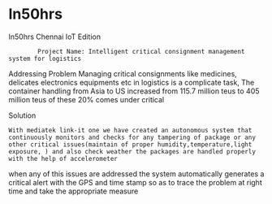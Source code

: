 # In50hrs
In50hrs Chennai IoT Edition
			

			Project Name: Intelligent critical consignment management system for logistics

Addressing Problem
	Managing critical consignments like medicines, delicates electronics equipments etc in logistics is a  complicate task, The container handling from Asia to US increased from 115.7 million teus to 405 million teus of these 20% comes under critical 

Solution

	With mediatek link-it one we have created an autonomous system that continuously monitors and checks for any tampering of package or any other critical issues(maintain of proper humidity,temperature,light exposure, ) and also check weather the packages are handled properly with the help of accelerometer 


when any of this issues are addressed the system automatically generates a critical alert with the GPS and time stamp so as to trace the problem at right time and take the appropriate measure

